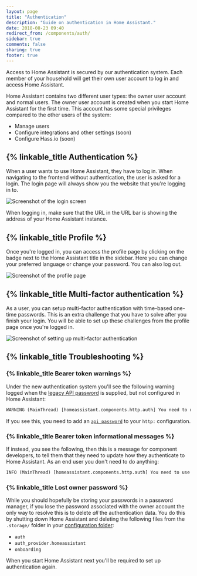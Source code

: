 ```yaml
---
layout: page
title: "Authentication"
description: "Guide on authentication in Home Assistant."
date: 2018-08-23 09:40
redirect_from: /components/auth/
sidebar: true
comments: false
sharing: true
footer: true
---
```


Access to Home Assistant is secured by our authentication system. Each member of your household will get their own user account to log in and access Home Assistant.

Home Assistant contains two different user types: the owner user account and normal users. The owner user account is created when you start Home Assistant for the first time. This account has some special privileges compared to the other users of the system:

 - Manage users
 - Configure integrations and other settings (soon)
 - Configure Hass.io (soon)

## {% linkable_title Authentication %}

When a user wants to use Home Assistant, they have to log in. When navigating to the frontend without authentication, the user is asked for a login. The login page will always show you the website that you're logging in to.

<img src='/images/docs/authentication/login.png' alt='Screenshot of the login screen' style='border: 0;box-shadow: none;'>

When logging in, make sure that the URL in the URL bar is showing the address of your Home Assistant instance.

## {% linkable_title Profile %}

Once you're logged in, you can access the profile page by clicking on the badge next to the Home Assistant title in the sidebar. Here you can change your preferred language or change your password. You can also log out.

<img src='/images/docs/authentication/profile.png' alt='Screenshot of the profile page' style='border: 0;box-shadow: none;'>

## {% linkable_title Multi-factor authentication  %}

As a user, you can setup multi-factor authentication with time-based one-time passwords. This is an extra challenge that you have to solve after you finish your login. You will be able to set up these challenges from the profile page once you're logged in.

<img src='/images/docs/authentication/mfa.png' alt='Screenshot of setting up multi-factor authentication' style='border: 0;box-shadow: none;'>

## {% linkable_title Troubleshooting %}

### {% linkable_title Bearer token warnings %}

Under the new authentication system you'll see the following warning logged when the [legacy API password](/docs/authentication/providers/#legacy-api-password) is supplied, but not configured in Home Assistant:

```txt
WARNING (MainThread) [homeassistant.components.http.auth] You need to use a bearer token to access /blah/blah from 192.0.2.4
```

If you see this, you need to add an [`api_password`](/components/http/#api_password) to your `http:` configuration.

### {% linkable_title Bearer token informational messages %}

If instead, you see the following, then this is a message for component developers, to tell them that they need to update how they authenticate to Home Assistant. As an end user you don't need to do anything:

```txt
INFO (MainThread) [homeassistant.components.http.auth] You need to use a bearer token to access /blah/blah from 192.0.2.4
```

### {% linkable_title Lost owner password %}

While you should hopefully be storing your passwords in a password manager, if you lose the password associated with the owner account the only way to resolve this is to delete *all* the authentication data. You do this by shutting down Home Assistant and deleting the following files from the `.storage/` folder in your [configuration folder](https://www.home-assistant.io/docs/configuration/):

* `auth`
* `auth_provider.homeassistant`
* `onboarding`

When you start Home Assistant next you'll be required to set up authentication again.
